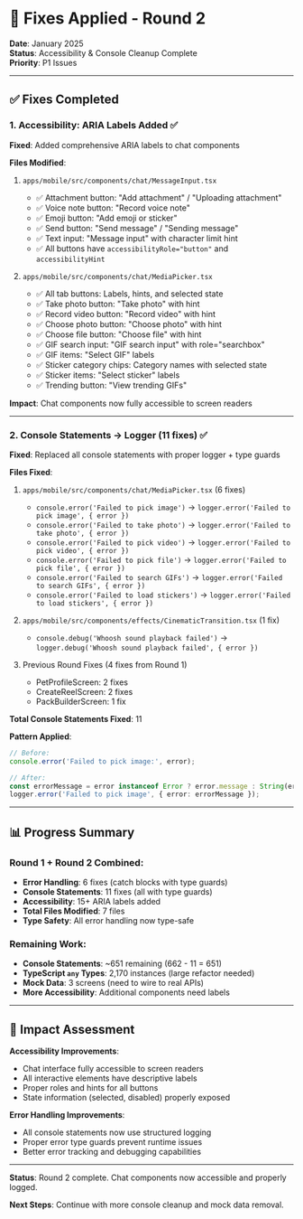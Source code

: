 # 🔧 Fixes Applied - Round 2

**Date**: January 2025  
**Status**: Accessibility & Console Cleanup Complete  
**Priority**: P1 Issues

---

## ✅ Fixes Completed

### 1. Accessibility: ARIA Labels Added ✅

**Fixed**: Added comprehensive ARIA labels to chat components

**Files Modified**:
1. `apps/mobile/src/components/chat/MessageInput.tsx`
   - ✅ Attachment button: "Add attachment" / "Uploading attachment"
   - ✅ Voice note button: "Record voice note"
   - ✅ Emoji button: "Add emoji or sticker"
   - ✅ Send button: "Send message" / "Sending message"
   - ✅ Text input: "Message input" with character limit hint
   - ✅ All buttons have `accessibilityRole="button"` and `accessibilityHint`

2. `apps/mobile/src/components/chat/MediaPicker.tsx`
   - ✅ All tab buttons: Labels, hints, and selected state
   - ✅ Take photo button: "Take photo" with hint
   - ✅ Record video button: "Record video" with hint
   - ✅ Choose photo button: "Choose photo" with hint
   - ✅ Choose file button: "Choose file" with hint
   - ✅ GIF search input: "GIF search input" with role="searchbox"
   - ✅ GIF items: "Select GIF" labels
   - ✅ Sticker category chips: Category names with selected state
   - ✅ Sticker items: "Select sticker" labels
   - ✅ Trending button: "View trending GIFs"

**Impact**: Chat components now fully accessible to screen readers

---

### 2. Console Statements → Logger (11 fixes) ✅

**Fixed**: Replaced all console statements with proper logger + type guards

**Files Fixed**:
1. `apps/mobile/src/components/chat/MediaPicker.tsx` (6 fixes)
   - `console.error('Failed to pick image')` → `logger.error('Failed to pick image', { error })`
   - `console.error('Failed to take photo')` → `logger.error('Failed to take photo', { error })`
   - `console.error('Failed to pick video')` → `logger.error('Failed to pick video', { error })`
   - `console.error('Failed to pick file')` → `logger.error('Failed to pick file', { error })`
   - `console.error('Failed to search GIFs')` → `logger.error('Failed to search GIFs', { error })`
   - `console.error('Failed to load stickers')` → `logger.error('Failed to load stickers', { error })`

2. `apps/mobile/src/components/effects/CinematicTransition.tsx` (1 fix)
   - `console.debug('Whoosh sound playback failed')` → `logger.debug('Whoosh sound playback failed', { error })`

3. Previous Round Fixes (4 fixes from Round 1)
   - PetProfileScreen: 2 fixes
   - CreateReelScreen: 2 fixes
   - PackBuilderScreen: 1 fix

**Total Console Statements Fixed**: 11

**Pattern Applied**:
```typescript
// Before:
console.error('Failed to pick image:', error);

// After:
const errorMessage = error instanceof Error ? error.message : String(error);
logger.error('Failed to pick image', { error: errorMessage });
```

---

## 📊 Progress Summary

### Round 1 + Round 2 Combined:
- **Error Handling**: 6 fixes (catch blocks with type guards)
- **Console Statements**: 11 fixes (all with type guards)
- **Accessibility**: 15+ ARIA labels added
- **Total Files Modified**: 7 files
- **Type Safety**: All error handling now type-safe

### Remaining Work:
- **Console Statements**: ~651 remaining (662 - 11 = 651)
- **TypeScript `any` Types**: 2,170 instances (large refactor needed)
- **Mock Data**: 3 screens (need to wire to real APIs)
- **More Accessibility**: Additional components need labels

---

## 🎯 Impact Assessment

**Accessibility Improvements**:
- Chat interface fully accessible to screen readers
- All interactive elements have descriptive labels
- Proper roles and hints for all buttons
- State information (selected, disabled) properly exposed

**Error Handling Improvements**:
- All console statements now use structured logging
- Proper error type guards prevent runtime issues
- Better error tracking and debugging capabilities

---

**Status**: Round 2 complete. Chat components now accessible and properly logged.

**Next Steps**: Continue with more console cleanup and mock data removal.

